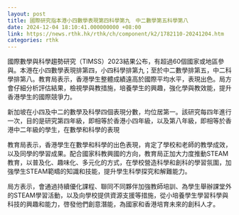 ```yaml
---
layout: post
title: 國際研究指本港小四數學表現第四科學第九　中二數學第五科學第八
date: 2024-12-04 18:10:41.000000000 +08:00
link: https://news.rthk.hk/rthk/ch/component/k2/1782110-20241204.htm
categories: rthk
---
```


國際數學與科學趨勢研究（TIMSS）2023結果公布，有超過60個國家或地區參與。本港在小四數學表現排第四，小四科學排第九；至於中二數學排第五，中二科學排第八。教育局表示，香港學生整體成績遠高於國際平均水平，表現出色。局方會仔細分析評估結果，檢視學與教措施，培養學生的興趣，強化學與教效能，提升香港學生的國際競爭力。

新加坡在小四及中二的數學及科學四個表現分數，均位居第一。該研究每四年進行一次，目的是研究第四年級，即相等於香港小四年級，以及第八年級，即相等於香港中二年級的學生，在數學和科學的表現

教育局表示，香港學生在數學和科學的出色表現，肯定了學校和老師的教學成效，以及同學的學習成果。配合國家科教興國的方向，教育局正加大力度推動STEAM教育，以普及化、趣味化、多元化的方式，在學校營造科學和創科的學習氛圍，加強學生STEAM範疇的知識和技能，提升學生科學探究和解難能力。

局方表示，會通過持續優化課程、聯同不同夥伴加強教師培訓、為學生舉辦課堂外的STEAM學習活動，以及向學校提供資源支援等措施，從小培養學生學習科學與科技的興趣和能力，啓發他們創意潛能，為國家和香港培育未來的創科人才。
